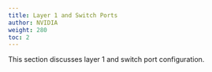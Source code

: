 ```yaml
---
title: Layer 1 and Switch Ports
author: NVIDIA
weight: 280
toc: 2
---
```

This section discusses layer 1 and switch port configuration.
